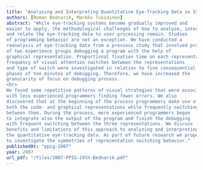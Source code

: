 ```yaml
---
title: "Analysing and Interpreting Quantitative Eye-Tracking Data in Studies of Programming: Phases of Debugging with Multiple Representations"
authors: [Roman Bednarik, Markku Tukiainen]
abstract: "While eye-tracking systems become gradually improved and
easier to apply, the methodological challenges of how to analyze, interpret
and relate the eye-tracking data to user processing remain. Studies
of programming behavior are not an exception. We have conducted a
reanalysis of eye-tracking data from a previous study that involved programmers
of two experience groups debugging a program with the help of
graphical representation. Proportional fixation time on each representation,
frequency of visual attention switches between the representations
and type of switch were investigated in relation to five consequential
phases of ten minutes of debugging. Therefore, we have increased the
granularity of focus on debugging process.
<br>
We found some repetitive patterns of visual strategies that were associated
with less experienced programmers finding fewer errors. We also
discovered that at the beginning of the process programmers make use of
both the code- and graphical representations while frequently switching
between them. During the process, more experienced programmers began
to integrate also the output of the program and finish the debugging
with frequent switching between the three representations. We discuss
benefits and limitations of this approach to analyzing and interpreting
the quantitative eye-tracking data. As part of future research we propose
to investigate the symmetries of representation switching behavior."
publishedAt: "ppig-2007"
year: 2007
url_pdf: "/files/2007-PPIG-19th-Bednarik.pdf"
---
```

